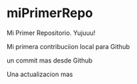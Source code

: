 # miPrimerRepo

Mi Primer Repositorio. Yujuuu!

Mi primera contribuciion local para Github

un commit mas desde Github

Una actualizacion mas


